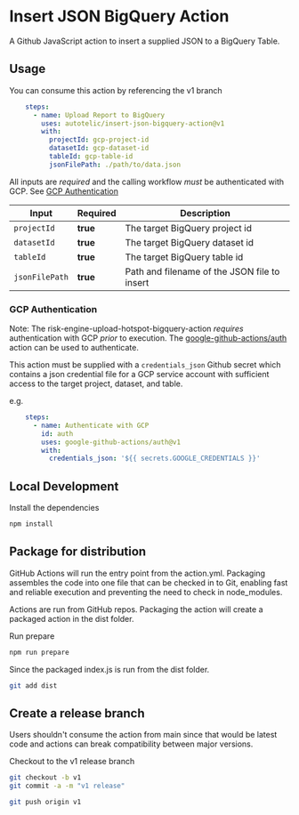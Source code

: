 # Insert JSON BigQuery Action

A Github JavaScript action to insert a supplied JSON to a BigQuery Table.

## Usage

You can consume this action by referencing the v1 branch

```yaml
    steps:
      - name: Upload Report to BigQuery
        uses: autotelic/insert-json-bigquery-action@v1
        with:
          projectId: gcp-project-id
          datasetId: gcp-dataset-id
          tableId: gcp-table-id
          jsonFilePath: ./path/to/data.json
```

All inputs are *required* and the calling workflow *must* be authenticated with GCP. See [GCP Authentication](#gcp-authentication)

Input | Required | Description
--- | --- | ---
`projectId` | **true** | The target BigQuery project id
`datasetId` | **true** | The target BigQuery dataset id
`tableId` | **true** | The target BigQuery table id
`jsonFilePath` | **true** | Path and filename of the JSON file to insert

### GCP Authentication

Note: The risk-engine-upload-hotspot-bigquery-action *requires* authentication with GCP *prior* to execution. The [google-github-actions/auth](https://github.com/google-github-actions/auth) action can be used to authenticate.

This action must be supplied with a `credentials_json` Github secret which contains a json credential file for a GCP service account with sufficient access to the target project, dataset, and table.

e.g.

```yaml
    steps:
      - name: Authenticate with GCP
        id: auth
        uses: google-github-actions/auth@v1
        with:
          credentials_json: '${{ secrets.GOOGLE_CREDENTIALS }}'
```

## Local Development

Install the dependencies

```bash
npm install
```

## Package for distribution

GitHub Actions will run the entry point from the action.yml. Packaging assembles the code into one file that can be checked in to Git, enabling fast and reliable execution and preventing the need to check in node_modules.

Actions are run from GitHub repos.  Packaging the action will create a packaged action in the dist folder.

Run prepare

```bash
npm run prepare
```

Since the packaged index.js is run from the dist folder.

```bash
git add dist
```

## Create a release branch

Users shouldn't consume the action from main since that would be latest code and actions can break compatibility between major versions.

Checkout to the v1 release branch

```bash
git checkout -b v1
git commit -a -m "v1 release"
```

```bash
git push origin v1
```

